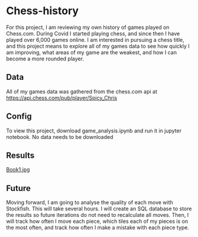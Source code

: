 # Chess-history
For this project, I am reviewing my own history of games played on Chess.com.  During Covid I started playing chess, and since then I have played over 6,000 games online.  I am interested in pursuing a chess title, and this project means to explore all of my games data to see how quickly I am improving, what areas of my game are the weakest, and how I can become a more rounded player.

## Data
All of my games data was gathered from the chess.com api at https://api.chess.com/pub/player/Spicy_Chris

## Config
To view this project, download game_analysis.ipynb and run it in jupyter notebook.  No data needs to be downloaded

## Results
[Book1.jpg](Book1.jpg)

## Future
Moving forward, I am going to analyse the quality of each move with Stockfish.  This will take several hours.  I will create an SQL database to store the results so future iterations do not need to recalculate all moves.  Then, I will track how often I move each piece, which tiles each of my pieces is on the most often, and track how often I make a mistake with each piece type.
